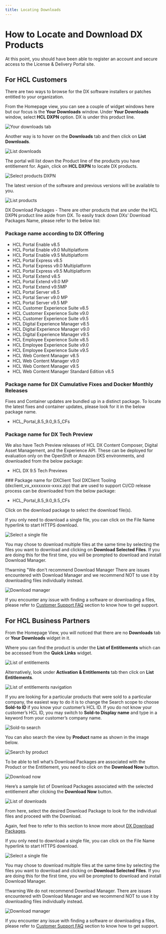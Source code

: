 ```yaml
---
title: Locating Downloads
---
```

# How to Locate and Download DX Products

At this point, you should have been able to register an account and secure access to the License & Delivery Portal site.

## For HCL Customers

There are two ways to browse for the DX software installers or patches entitled to your organization.

From the Homepage view, you can see a couple of widget windows here but our focus is the **Your Downloads** window.
Under **Your Downloads** window, select **HCL DXPN** option. DX is under this product line.

![Your downloads tab](images/download1.png)

Another way is to hover on the **Downloads** tab and then click on **List Downloads**.

![List downloads](images/download2.png)

The portal will list down the Product line of the products you have entitlement for. Again, click on **HCL DXPN** to locate DX products.

![Select products DXPN](images/download3.png)

The latest version of the software and previous versions will be available to you.

![List products](images/download4.png)

DX Download Packages -
There are other products that are under the HCL DXPN product line aside from DX. To easily track down DXs’ Download Packages Name, please refer to the below list:

### Package name according to DX Offering
* HCL Portal Enable v8.5
* HCL Portal Enable v9.0 Multiplatform
* HCL Portal Enable v9.5 Multiplatform
* HCL Portal Express v8.5
* HCL Portal Express v9.0 Multiplatform
* HCL Portal Express v9.5 Multiplatform
* HCL Portal Extend v8.5
* HCL Portal Extend v9.0 MP
* HCL Portal Extend v9.5MP
* HCL Portal Server v8.5
* HCL Portal Server v9.0 MP
* HCL Portal Server v9.5 MP
* HCL Customer Experience Suite v8.5
* HCL Customer Experience Suite v9.0
* HCL Customer Experience Suite v9.5
* HCL Digital Experience Manager v8.5
* HCL Digital Experience Manager v9.0
* HCL Digital Experience Manager v9.5
* HCL Employee Experience Suite v8.5
* HCL Employee Experience Suite v9.0
* HCL Employee Experience Suite v9.5
* HCL Web Content Manager v8.5
* HCL Web Content Manager v9.0
* HCL Web Content Manager v9.5
* HCL Web Content Manager Standard Edition v8.5

### Package name for DX Cumulative Fixes and Docker Monthly Releases
Fixes and Container updates are bundled up in a distinct package. To locate the latest fixes and container updates, please look for it in the below package name.

* HCL_Portal_8.5_9.0_9.5_CFs

### Package name for DX Tech Preview
We also have Tech Preview releases of HCL DX Content Composer, Digital Asset Management, and the Experience API. These can be deployed for evaluation only on the OpenShift or Amazon EKS environments, and downloaded from the below package:

* HCL DX 9.5 Tech Previews

### Package name for DXClient Tool
DXClient Tooling (dxclient_vx_xxxxxxxx-xxxx.zip) that are used to support CI/CD release process can be downloaded from the below package:

* HCL_Portal_8.5_9.0_9.5_CFs

Click on the download package to select the download file(s).

If you only need to download a single file, you can click on the File Name hyperlink to start HTTPS download.

![Select a single file](images/download5.png)

You may chose to download multiple files at the same time by selecting the files you want to download and clicking on **Download Selected Files**. If you are doing this for the first time, you will be prompted to download and install Download Manager.

!!!warning "We don't recommend Download Manager
    There are issues encountered with Download Manager and we recommend NOT to use it by downloading files individually instead.

![Download manager](images/download6.png)

If you encounter any issue with finding a software or downloading a files, please refer to [Customer Support FAQ](support-faqs.md) section to know how to get support.

## For HCL Business Partners

From the Homepage View, you will noticed that there are no **Downloads** tab or **Your Downloads** widget in it.

Where you can find the product is under the **List of Entitlements** which can be accessed from the **Quick Links** widget. 

![List of entitlements](images/download7.png)

Alternatively, look under **Activation & Entitlements** tab then click on **List Entitlements**.

![List of entitlements navigation](images/download8.png)

If you are looking for a particular products that were sold to a particular company, the easiest way to do it is to change the Search scope to choose **Sold-to ID** if you know your customer’s HCL ID. If you do not know your customer’s HCL ID, you may switch to **Sold-to Display name** and type in a keyword from your customer’s company name.

![Sold-to search](images/download9.png)

You can also search the view by **Product** name as shown in the image below.

![Search by product](images/download10.png)

To be able to tell what’s Download Packages are associated with the Product or the Entitlement, you need to click on the **Download Now** button.

![Download now](images/download11.png)


Here’s a sample list of Download Packages associated with the selected entitlement after clicking the **Download Now** button.

![List of downloads](images/download12.png)

From here, select the desired Download Package to look for the individual files and proceed with the Download.

Again, feel free to refer to this section to know more about [DX Download Packages](#package-name-according-to-dx-offering).

If you only need to download a single file, you can click on the File Name hyperlink to start HTTPS download.

![Select a single file](images/download13.png)

You may chose to download multiple files at the same time by selecting the files you want to download and clicking on **Download Selected Files**. If you are doing this for the first time, you will be prompted to download and install Download Manager.

!!!warning 
    We do not recommend Download Manager. There are issues encountered with Download Manager and we recommend NOT to use it by downloading files individually instead.

![Download manager](images/download14.png)

If you encounter any issue with finding a software or downloading a files, please refer to [Customer Support FAQ](support-faqs.md) section to know how to get support.
